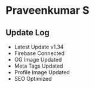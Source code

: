 # Praveenkumar S

## Update Log
  - Latest Update v1.34
  - Firebase Connected
  - OG Image Updated
  - Meta Tags Updated
  - Profile Image Updated
  - SEO Optimized